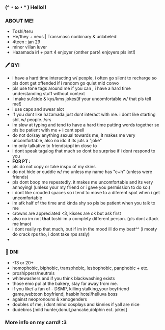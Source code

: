 ### (^・ω・^ ) Hello!!

### __ABOUT ME!__
- Toshi/teru
- He/they + neos | Transmasc nonbinary & unlabeled 
- 4teen : jan 29
- minor villan luver 
- Hazamada irl + part 4 enjoyer (onther part4 enjoyers pls int!)

### 🖊 BYI
- i have a hard time interacting w/ people, i often go silent to recharge so pls dont get offended if i random go quiet mid convo
- pls use tone tags around me if you can , i have a hard time understanding stuff without context 
- I make su1cide & kys/kms jokes(if your uncomfortable w/ that pls tell me!)
- i use caps and swear alot
- If you dont like hazamada just dont interact with me. i dont like starting shit w/ people. /srs
- im slow at typing and tend to have a hard time putting words together so pls be patient with me + i cant spell
- do not do/say anything sexual towards me, it makes me very uncomfortable, also no idc if its juts a "joke"
- im only talkative to friends/ppl im close to
- i dont speak tagalog that much so dont be surprise if i dont respond to you
-  __FOR PT :__
- pls do not copy or take inspo of my skins
- do not hide or cuddle w/ me unless my name has "c+h" (unless were friends)
- pls dont boop me repeatedly. it makes me uncomfortable and its very annoying! (unless your my friend or i gave you permission to do so.)
- i dont like crouded spaces so i tend to move to a diferent spot when i get uncomfortable
- im afk half of the time and kinda shy so pls be patient when you talk to me
- crowns are appreciated <3, kisses are ok but ask first 
- also no im not __that__ toshi im a complety different person. (pls dont attack me lmao)
- i dont really rp that much, but if im in the mood ill do my best^^ (i mosty do crack rps tho, i dont take rps srsly)
- 
### 🔪 DNI
- -13 or 20+
- homophobic, biphobic, transphobic, lesbophobic, panphobic + etc.
- proshippers/neutrals
- whitewashers and if you think blackwashing exists
- those emo ppl at the bakery, stay far away from me.
- if you like/ a fan of - DSMP, killing stalking,your boyfriend game,webtoon boyfriend, hasbin hotel/helluva boss
- against neopronouns & xenogenders
- doubles of me, i dont mind cosplays and kinnies if yall are nice
- dudebros [mild hunter,donut,pancake,dolphin ect. jokes]

### More info on my carrd! :3
